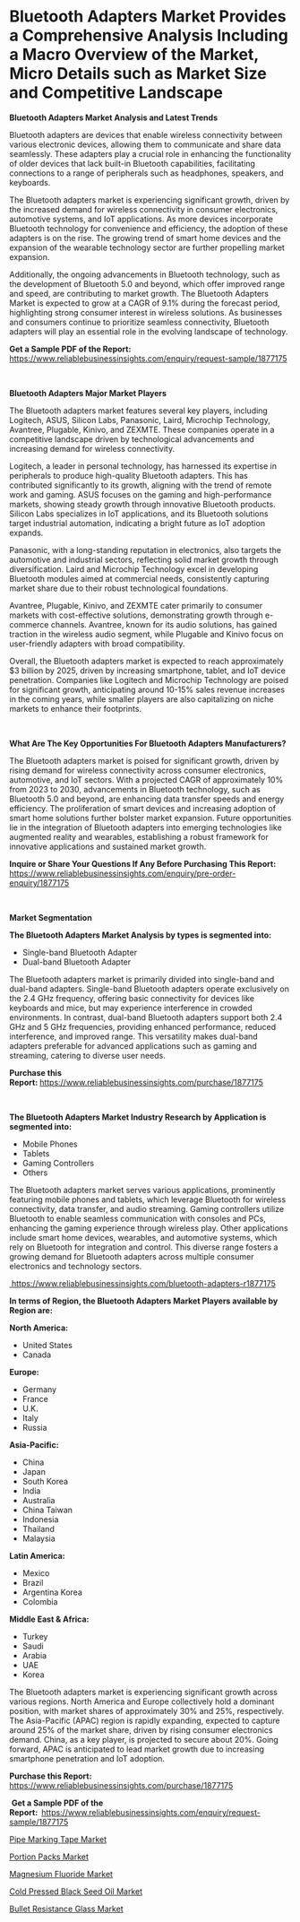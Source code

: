 <p><h1>Bluetooth Adapters Market Provides a Comprehensive Analysis Including a Macro Overview of the Market, Micro Details such as Market Size and Competitive Landscape</h1></p><p><strong>Bluetooth Adapters Market Analysis and Latest Trends</strong></p>
<p><p>Bluetooth adapters are devices that enable wireless connectivity between various electronic devices, allowing them to communicate and share data seamlessly. These adapters play a crucial role in enhancing the functionality of older devices that lack built-in Bluetooth capabilities, facilitating connections to a range of peripherals such as headphones, speakers, and keyboards.</p><p>The Bluetooth adapters market is experiencing significant growth, driven by the increased demand for wireless connectivity in consumer electronics, automotive systems, and IoT applications. As more devices incorporate Bluetooth technology for convenience and efficiency, the adoption of these adapters is on the rise. The growing trend of smart home devices and the expansion of the wearable technology sector are further propelling market expansion.</p><p>Additionally, the ongoing advancements in Bluetooth technology, such as the development of Bluetooth 5.0 and beyond, which offer improved range and speed, are contributing to market growth. The Bluetooth Adapters Market is expected to grow at a CAGR of 9.1% during the forecast period, highlighting strong consumer interest in wireless solutions. As businesses and consumers continue to prioritize seamless connectivity, Bluetooth adapters will play an essential role in the evolving landscape of technology.</p></p>
<p><strong>Get a Sample PDF of the Report:&nbsp;</strong> <a href="https://www.reliablebusinessinsights.com/enquiry/request-sample/1877175?utm_campaign=2286&utm_medium=2&utm_source=Github&utm_content=ia&utm_term=11022025&utm_id=bluetooth-adapters">https://www.reliablebusinessinsights.com/enquiry/request-sample/1877175</a></p>
<p>&nbsp;</p>
<p><strong>Bluetooth Adapters Major Market Players</strong></p>
<p><p>The Bluetooth adapters market features several key players, including Logitech, ASUS, Silicon Labs, Panasonic, Laird, Microchip Technology, Avantree, Plugable, Kinivo, and ZEXMTE. These companies operate in a competitive landscape driven by technological advancements and increasing demand for wireless connectivity.</p><p>Logitech, a leader in personal technology, has harnessed its expertise in peripherals to produce high-quality Bluetooth adapters. This has contributed significantly to its growth, aligning with the trend of remote work and gaming. ASUS focuses on the gaming and high-performance markets, showing steady growth through innovative Bluetooth products. Silicon Labs specializes in IoT applications, and its Bluetooth solutions target industrial automation, indicating a bright future as IoT adoption expands.</p><p>Panasonic, with a long-standing reputation in electronics, also targets the automotive and industrial sectors, reflecting solid market growth through diversification. Laird and Microchip Technology excel in developing Bluetooth modules aimed at commercial needs, consistently capturing market share due to their robust technological foundations.</p><p>Avantree, Plugable, Kinivo, and ZEXMTE cater primarily to consumer markets with cost-effective solutions, demonstrating growth through e-commerce channels. Avantree, known for its audio solutions, has gained traction in the wireless audio segment, while Plugable and Kinivo focus on user-friendly adapters with broad compatibility.</p><p>Overall, the Bluetooth adapters market is expected to reach approximately $3 billion by 2025, driven by increasing smartphone, tablet, and IoT device penetration. Companies like Logitech and Microchip Technology are poised for significant growth, anticipating around 10-15% sales revenue increases in the coming years, while smaller players are also capitalizing on niche markets to enhance their footprints.</p></p>
<p>&nbsp;</p>
<p><strong>What Are The Key Opportunities For Bluetooth Adapters Manufacturers?</strong></p>
<p><p>The Bluetooth adapters market is poised for significant growth, driven by rising demand for wireless connectivity across consumer electronics, automotive, and IoT sectors. With a projected CAGR of approximately 10% from 2023 to 2030, advancements in Bluetooth technology, such as Bluetooth 5.0 and beyond, are enhancing data transfer speeds and energy efficiency. The proliferation of smart devices and increasing adoption of smart home solutions further bolster market expansion. Future opportunities lie in the integration of Bluetooth adapters into emerging technologies like augmented reality and wearables, establishing a robust framework for innovative applications and sustained market growth.</p></p>
<p><strong>Inquire or Share Your Questions If Any Before Purchasing This Report:</strong> <a href="https://www.reliablebusinessinsights.com/enquiry/pre-order-enquiry/1877175?utm_campaign=2286&utm_medium=2&utm_source=Github&utm_content=ia&utm_term=11022025&utm_id=bluetooth-adapters">https://www.reliablebusinessinsights.com/enquiry/pre-order-enquiry/1877175</a></p>
<p>&nbsp;</p>
<p><strong>Market Segmentation</strong></p>
<p><strong>The Bluetooth Adapters Market Analysis by types is segmented into:</strong></p>
<p><ul><li>Single-band Bluetooth Adapter</li><li>Dual-band Bluetooth Adapter</li></ul></p>
<p><p>The Bluetooth adapters market is primarily divided into single-band and dual-band adapters. Single-band Bluetooth adapters operate exclusively on the 2.4 GHz frequency, offering basic connectivity for devices like keyboards and mice, but may experience interference in crowded environments. In contrast, dual-band Bluetooth adapters support both 2.4 GHz and 5 GHz frequencies, providing enhanced performance, reduced interference, and improved range. This versatility makes dual-band adapters preferable for advanced applications such as gaming and streaming, catering to diverse user needs.</p></p>
<p><strong>Purchase this Report:&nbsp;</strong><a href="https://www.reliablebusinessinsights.com/purchase/1877175?utm_campaign=2286&utm_medium=2&utm_source=Github&utm_content=ia&utm_term=11022025&utm_id=bluetooth-adapters">https://www.reliablebusinessinsights.com/purchase/1877175</a></p>
<p>&nbsp;</p>
<p><strong>The Bluetooth Adapters Market Industry Research by Application is segmented into:</strong></p>
<p><ul><li>Mobile Phones</li><li>Tablets</li><li>Gaming Controllers</li><li>Others</li></ul></p>
<p><p>The Bluetooth adapters market serves various applications, prominently featuring mobile phones and tablets, which leverage Bluetooth for wireless connectivity, data transfer, and audio streaming. Gaming controllers utilize Bluetooth to enable seamless communication with consoles and PCs, enhancing the gaming experience through wireless play. Other applications include smart home devices, wearables, and automotive systems, which rely on Bluetooth for integration and control. This diverse range fosters a growing demand for Bluetooth adapters across multiple consumer electronics and technology sectors.</p></p>
<p><a href="https://www.reliablebusinessinsights.com/bluetooth-adapters-r1877175?utm_campaign=2286&utm_medium=2&utm_source=Github&utm_content=ia&utm_term=11022025&utm_id=bluetooth-adapters">&nbsp;https://www.reliablebusinessinsights.com/bluetooth-adapters-r1877175</a></p>
<p><strong>In terms of Region, the Bluetooth Adapters Market Players available by Region are:</strong></p>
<p>
    <p> <strong> North America: </strong>
        <ul>
            <li>United States</li>
            <li>Canada</li>
        </ul>
        </p> 
    <p> <strong> Europe: </strong>
        <ul>
            <li>Germany</li>
            <li>France</li>
            <li>U.K.</li>
            <li>Italy</li>
            <li>Russia</li>
        </ul>
        </p> 
    <p> <strong> Asia-Pacific: </strong>
        <ul>
            <li>China</li>
            <li>Japan</li>
            <li>South Korea</li>
            <li>India</li>
            <li>Australia</li>
            <li>China Taiwan</li>
            <li>Indonesia</li>
            <li>Thailand</li>
            <li>Malaysia</li>
        </ul>
        </p> 
    <p> <strong> Latin America: </strong>
        <ul>
            <li>Mexico</li>
            <li>Brazil</li>
            <li>Argentina Korea</li>
            <li>Colombia</li>
        </ul>
        </p> 
    <p> <strong> Middle East & Africa: </strong>
        <ul>
            <li>Turkey</li>
            <li>Saudi</li>
            <li>Arabia</li>
            <li>UAE</li>
            <li>Korea</li>
        </ul>
    </p>
    </p>
<p><p>The Bluetooth adapters market is experiencing significant growth across various regions. North America and Europe collectively hold a dominant position, with market shares of approximately 30% and 25%, respectively. The Asia-Pacific (APAC) region is rapidly expanding, expected to capture around 25% of the market share, driven by rising consumer electronics demand. China, as a key player, is projected to secure about 20%. Going forward, APAC is anticipated to lead market growth due to increasing smartphone penetration and IoT adoption.</p></p>
<p><strong>Purchase this Report: </strong><a href="https://www.reliablebusinessinsights.com/purchase/1877175?utm_campaign=2286&utm_medium=2&utm_source=Github&utm_content=ia&utm_term=11022025&utm_id=bluetooth-adapters">https://www.reliablebusinessinsights.com/purchase/1877175</a></p>
<p>&nbsp;<strong>Get a Sample PDF of the Report:&nbsp;&nbsp;</strong><a href="https://www.reliablebusinessinsights.com/enquiry/request-sample/1877175?utm_campaign=2286&utm_medium=2&utm_source=Github&utm_content=ia&utm_term=11022025&utm_id=bluetooth-adapters">https://www.reliablebusinessinsights.com/enquiry/request-sample/1877175</a></p>
<p><strong></strong></p>
<p><p><a href="https://www.linkedin.com/pulse/pipe-marking-tape-market-growth-outlook-127cagr-challenges-v2qcc?utm_campaign=2286&utm_medium=2&utm_source=Github&utm_content=ia&utm_term=11022025&utm_id=bluetooth-adapters">Pipe Marking Tape Market</a></p><p><a href="https://www.linkedin.com/pulse/dynamics-revenue-generation-portion-packs-market-cagr-w3fre?utm_campaign=2286&utm_medium=2&utm_source=Github&utm_content=ia&utm_term=11022025&utm_id=bluetooth-adapters">Portion Packs Market</a></p><p><a href="https://www.linkedin.com/pulse/whats-powering-magnesium-fluoride-market-key-growth-drivers-endoe?utm_campaign=2286&utm_medium=2&utm_source=Github&utm_content=ia&utm_term=11022025&utm_id=bluetooth-adapters">Magnesium Fluoride Market</a></p><p><a href="https://www.linkedin.com/pulse/study-forecastingthe-globalcold-pressed-black-seed-oil-pd7gc?utm_campaign=2286&utm_medium=2&utm_source=Github&utm_content=ia&utm_term=11022025&utm_id=bluetooth-adapters">Cold Pressed Black Seed Oil Market</a></p><p><a href="https://www.linkedin.com/pulse/comprehensive-bullet-resistance-glass-market-report-360-degree-dzdze?utm_campaign=2286&utm_medium=2&utm_source=Github&utm_content=ia&utm_term=11022025&utm_id=bluetooth-adapters">Bullet Resistance Glass Market</a></p></p>